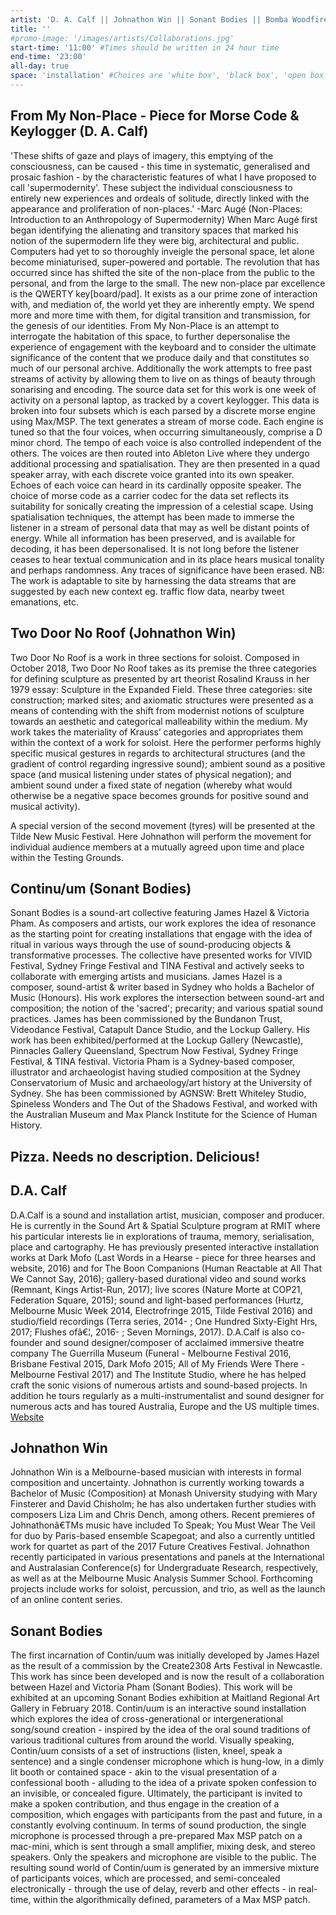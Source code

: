```yaml
---
artist: 'D. A. Calf || Johnathon Win || Sonant Bodies || Bomba Woodfired Pizza'
title: ''
#promo-image: '/images/artists/Collaborations.jpg'
start-time: '11:00' #Times should be written in 24 hour time
end-time: '23:00'
all-day: true
space: 'installation' #Choices are 'white box', 'black box', 'open box', 'grounds'
---
```

<!-- Description -->
## From My Non-Place - Piece for Morse Code & Keylogger (D. A. Calf)
'These shifts of gaze and plays of imagery, this emptying of the consciousness, can be caused - this time in systematic, generalised and prosaic fashion - by the characteristic features of what I have proposed to call 'supermodernity'. These subject the individual consciousness to entirely new experiences and ordeals of solitude, directly linked with the appearance and proliferation of non-places.'
-Marc Augé (Non-Places: Introduction to an Anthropology of Supermodernity)
When Marc Augé first began identifying the alienating and transitory spaces that marked his notion of the supermodern life they were big, architectural and public. Computers had yet to so thoroughly inveigle the personal space, let alone become miniaturised, super-powered and portable. The revolution that has occurred since has shifted the site of the non-place from the public to the personal, and from the large to the small. The new non-place par excellence is the QWERTY key[board/pad]. It exists as a our prime zone of interaction with, and mediation of, the world yet they are inherently empty. We spend more and more time with them, for digital transition and transmission, for the genesis of our identities.
From My Non-Place is an attempt to interrogate the habitation of this space, to further depersonalise the experience of engagement with the keyboard and to consider the ultimate significance of the content that we produce daily and that constitutes so much of our personal archive. Additionally the work attempts to free past streams of activity by allowing them to live on as things of beauty through sonarising and encoding.
The source data set for this work is one week of activity on a personal laptop, as tracked by a covert keylogger. This data is broken into four subsets which is each parsed by a discrete morse engine using Max/MSP. The text generates a stream of morse code. Each engine is tuned so that the four voices, when occurring simultaneously, comprise a D minor chord. The tempo of each voice is also controlled independent of the others. The voices are then routed into Ableton Live where they undergo additional processing and spatialisation. They are then presented in a quad speaker array, with each discrete voice granted into its own speaker. Echoes of each voice can heard in its cardinally opposite speaker.
The choice of morse code as a carrier codec for the data set reflects its suitability for sonically creating the impression of a celestial scape. Using spatialisation techniques, the attempt has been made to immerse the listener in a stream of personal data that may as well be distant points of energy. While all information has been preserved, and is available for decoding, it has been depersonalised. It is not long before the listener ceases to hear textual communication and in its place hears musical tonality and perhaps randomness. Any traces of significance have been erased.
NB: The work is adaptable to site by harnessing the data streams that are suggested by each new context eg. traffic flow data, nearby tweet emanations, etc.
## Two Door No Roof (Johnathon Win)
Two Door No Roof is a work in three sections for soloist. Composed in October 2018, Two Door No Roof  takes as its premise the three categories for defining sculpture as presented by art theorist Rosalind Krauss in her 1979 essay: Sculpture in the Expanded Field. These three categories: site construction; marked sites; and axiomatic structures were presented as a means of contending with the shift from modernist notions of sculpture towards an aesthetic and categorical malleability within the medium. My work takes the materiality of Krauss’ categories and appropriates them within the context of a work for soloist. Here the performer performs highly specific musical gestures in regards to architectural structures (and the gradient of control regarding ingressive sound); ambient sound as a positive space (and musical listening under states of physical negation); and ambient sound under a fixed state of negation (whereby what would otherwise be a negative space becomes grounds for positive sound and musical activity).
 
A special version of the second movement (tyres) will be presented at the Tilde New Music Festival. Here Johnathon will perform the movement for individual audience members at a mutually agreed upon time and place within the Testing Grounds.
## Continu/um (Sonant Bodies)
Sonant Bodies is a sound-art collective featuring James Hazel & Victoria Pham. As composers and artists, our work explores the idea of resonance as the starting point for creating installations that engage with the idea of ritual in various ways through the use of sound-producing objects & transformative processes. The collective have presented works for VIVID Festival, Sydney Fringe Festival and TINA Festival and actively seeks to collaborate with emerging artists and musicians.
James Hazel is a composer, sound-artist & writer based in Sydney who holds a Bachelor of Music (Honours). His work explores the intersection between sound-art and composition; the notion of the 'sacred'; precarity; and various spatial sound practices. James has been commissioned by the Bundanon Trust, Videodance Festival, Catapult Dance Studio, and the Lockup Gallery. His work has been exhibited/performed at the Lockup Gallery (Newcastle), Pinnacles Gallery Queensland, Spectrum Now Festival, Sydney Fringe Festival, & TINA festival.
Victoria Pham is a Sydney-based composer, illustrator and archaeologist having studied composition at the Sydney Conservatorium of Music and archaeology/art history at the University of Sydney. She has been commissioned by AGNSW: Brett Whiteley Studio, Spineless Wonders and The Out of the Shadows Festival, and worked with the Australian Museum and Max Planck Institute for the Science of Human History.
## Pizza. Needs no description. Delicious!
<!-- Bio -->
## D.A. Calf
D.A.Calf is a sound and installation artist, musician, composer and producer. He is currently in the Sound Art & Spatial Sculpture program at RMIT where his particular interests lie in explorations of trauma, memory, serialisation, place and cartography.
He has previously presented interactive installation works at Dark Mofo (Last Words in a Hearse - piece for three hearses and website, 2016) and for The Boon Companions (Human Reactable at All That We Cannot Say, 2016); gallery-based durational video and sound works (Remnant, Kings Artist-Run, 2017); live scores (Nature Morte at COP21, Federation Square, 2015); sound and light-based performances (Hurtz, Melbourne Music Week 2014, Electrofringe 2015, Tilde Festival 2016) and studio/field recordings (Terra series, 2014- ; One Hundred Sixty-Eight Hrs, 2017; Flushes ofâ€¦, 2016- ; Seven Mornings, 2017).
D.A.Calf is also co-founder and sound designer/composer of acclaimed immersive theatre company The Guerrilla Museum (Funeral - Melbourne Festival 2016, Brisbane Festival 2015, Dark Mofo 2015; All of My Friends Were There - Melbourne Festival 2017) and The Institute Studio, where he has helped craft the sonic visions of numerous artists and sound-based projects.
In addition he tours regularly as a multi-instrumentalist and sound designer for numerous acts and has toured Australia, Europe and the US multiple times.
[Website](http://www.dacalf.com)
## Johnathon Win
Johnathon Win is a Melbourne-based musician with interests in formal composition and uncertainty. Johnathon is currently working towards a Bachelor of Music (Composition) at Monash University studying with Mary Finsterer and David Chisholm; he has also undertaken further studies with composers Liza Lim and Chris Dench, among others. Recent premieres of Johnathonâ€TMs music have included To Speak; You Must Wear The Veil for duo by Paris-based ensemble Scapegoat; and also a currently untitled work for quartet as part of the 2017 Future Creatives Festival. Johnathon recently participated in various presentations and panels at the International and Australasian Conference(s) for Undergraduate Research, respectively, as well as at the Melbourne Music Analysis Summer School. Forthcoming projects include works for soloist, percussion, and trio, as well as the launch of an online content series.
## Sonant Bodies
The first incarnation of Contin/uum was initially developed by James Hazel as the result of a commission by the Create2308 Arts Festival in Newcastle. This work has since been developed and is now the result of a collaboration between Hazel and Victoria Pham (Sonant Bodies). This work will be exhibited at an upcoming Sonant Bodies exhibition at Maitland Regional Art Gallery in February 2018.
Contin/uum is an interactive sound installation which explores the idea of cross-generational or intergenerational song/sound creation - inspired by the idea of the oral sound traditions of various traditional cultures from around the world. Visually speaking, Contin/uum consists of a set of instructions (listen, kneel, speak a sentence) and a single condenser microphone which is hung-low, in a dimly lit booth or contained space - akin to the visual presentation of a confessional booth - alluding to the idea of a private spoken confession to an invisible, or concealed figure.
Ultimately, the participant is invited to make a spoken contribution, and thus engage in the creation of a composition, which engages with participants from the past and future, in a constantly evolving continuum.
In terms of sound production, the single microphone is processed through a pre-prepared Max MSP patch on a mac-mini, which is sent through a small amplifier, mixing desk, and stereo speakers. Only the speakers and microphone are visible to the public. The resulting sound world of Contin/uum is generated by an immersive mixture of participants voices, which are processed, and semi-concealed electronically - through the use of delay, reverb and other effects - in real-time, within the algorithmically defined, parameters of a Max MSP patch.
